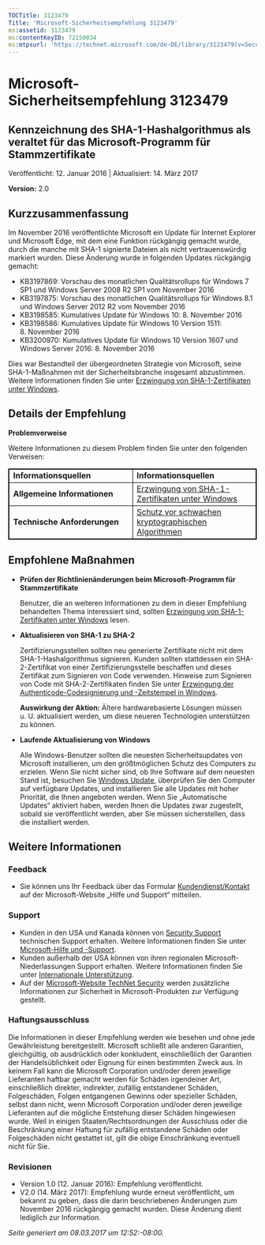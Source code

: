 ```yaml
---
TOCTitle: 3123479
Title: 'Microsoft-Sicherheitsempfehlung 3123479'
ms:assetid: 3123479
ms:contentKeyID: 72150034
ms:mtpsurl: 'https://technet.microsoft.com/de-DE/library/3123479(v=Security.10)'
---
```


Microsoft-Sicherheitsempfehlung 3123479
=======================================

Kennzeichnung des SHA-1-Hashalgorithmus als veraltet für das Microsoft-Programm für Stammzertifikate
----------------------------------------------------------------------------------------------------

Veröffentlicht: 12. Januar 2016 | Aktualisiert: 14. März 2017

**Version:** 2.0

Kurzzusammenfassung
-------------------

<span id="sectionToggle0"></span>
Im November 2016 veröffentlichte Microsoft ein Update für Internet Explorer und Microsoft Edge, mit dem eine Funktion rückgängig gemacht wurde, durch die manche mit SHA-1 signierte Dateien als nicht vertrauenswürdig markiert wurden. Diese Änderung wurde in folgenden Updates rückgängig gemacht:

-   KB3197869: Vorschau des monatlichen Qualitätsrollups für Windows 7 SP1 und Windows Server 2008 R2 SP1 vom November 2016
-   KB3197875: Vorschau des monatlichen Qualitätsrollups für Windows 8.1 und Windows Server 2012 R2 vom November 2016
-   KB3198585: Kumulatives Update für Windows 10: 8. November 2016
-   KB3198586: Kumulatives Update für Windows 10 Version 1511: 8. November 2016
-   KB3200970: Kumulatives Update für Windows 10 Version 1607 und Windows Server 2016: 8. November 2016

Dies war Bestandteil der übergeordneten Strategie von Microsoft, seine SHA-1-Maßnahmen mit der Sicherheitsbranche insgesamt abzustimmen. Weitere Informationen finden Sie unter [Erzwingung von SHA-1-Zertifikaten unter Windows](https://aka.ms/sha1).

Details der Empfehlung
----------------------

<span id="sectionToggle1"></span>
**Problemverweise**

Weitere Informationen zu diesem Problem finden Sie unter den folgenden Verweisen:

 
<table style="border:1px solid black;">
<colgroup>
<col width="50%" />
<col width="50%" />
</colgroup>
<tbody>
<tr class="odd">
<td style="border:1px solid black;"><strong>Informationsquellen</strong></td>
<td style="border:1px solid black;"><strong>Informationsquellen</strong></td>
</tr>
<tr class="even">
<td style="border:1px solid black;"><strong>Allgemeine Informationen</strong></td>
<td style="border:1px solid black;"><a href="http://aka.ms/sha1">Erzwingung von SHA-1-Zertifikaten unter Windows</a></td>
</tr>
<tr class="odd">
<td style="border:1px solid black;"><strong>Technische Anforderungen</strong></td>
<td style="border:1px solid black;"><a href="https://technet.microsoft.com/de-de/library/dn375961.aspx">Schutz vor schwachen kryptographischen Algorithmen</a></td>
</tr>
</tbody>
</table>
  
Empfohlene Maßnahmen  
--------------------
  
<span id="sectionToggle2"></span>
-   **Prüfen der Richtlinienänderungen beim Microsoft-Programm für Stammzertifikate**
  
    Benutzer, die an weiteren Informationen zu dem in dieser Empfehlung behandelten Thema interessiert sind, sollten [Erzwingung von SHA-1-Zertifikaten unter Windows](http://aka.ms/sha1) lesen.
  
-   **Aktualisieren von SHA-1 zu SHA-2**
  
    Zertifizierungsstellen sollten neu generierte Zertifikate nicht mit dem SHA-1-Hashalgorithmus signieren. Kunden sollten stattdessen ein SHA-2-Zertifikat von einer Zertifizierungsstelle beschaffen und dieses Zertifikat zum Signieren von Code verwenden. Hinweise zum Signieren von Code mit SHA-2-Zertifikaten finden Sie unter [Erzwingung der Authenticode-Codesignierung und -Zeitstempel in Windows](http://aka.ms/sha1).
  
    **Auswirkung der Aktion:** Ältere hardwarebasierte Lösungen müssen u. U. aktualisiert werden, um diese neueren Technologien unterstützen zu können.
  
-   **Laufende Aktualisierung von Windows**
  
    Alle Windows-Benutzer sollten die neuesten Sicherheitsupdates von Microsoft installieren, um den größtmöglichen Schutz des Computers zu erzielen. Wenn Sie nicht sicher sind, ob Ihre Software auf dem neuesten Stand ist, besuchen Sie [Windows Update](http://windowsupdate.microsoft.com/), überprüfen Sie den Computer auf verfügbare Updates, und installieren Sie alle Updates mit hoher Priorität, die Ihnen angeboten werden. Wenn Sie „Automatische Updates“ aktiviert haben, werden Ihnen die Updates zwar zugestellt, sobald sie veröffentlicht werden, aber Sie müssen sicherstellen, dass die installiert werden.
  
Weitere Informationen  
---------------------
  
<span id="sectionToggle3"></span>
### Feedback
  
-   Sie können uns Ihr Feedback über das Formular [Kundendienst/Kontakt](http://support.microsoft.com/de-de/kb/?scid=sw;en;1257&amp;showpage=1&amp;ws=technet&amp;sd=tech) auf der Microsoft-Website „Hilfe und Support“ mitteilen.
  
### Support
  
-   Kunden in den USA und Kanada können von [Security Support](http://go.microsoft.com/fwlink/?linkid=21131) technischen Support erhalten. Weitere Informationen finden Sie unter [Microsoft-Hilfe und -Support](http://support.microsoft.com/de-de/).  
-   Kunden außerhalb der USA können von ihren regionalen Microsoft-Niederlassungen Support erhalten. Weitere Informationen finden Sie unter [Internationale Unterstützung](http://go.microsoft.com/fwlink/?linkid=21155).  
-   Auf der [Microsoft-Website TechNet Security](http://go.microsoft.com/fwlink/?linkid=21132) werden zusätzliche Informationen zur Sicherheit in Microsoft-Produkten zur Verfügung gestellt.
  
### Haftungsausschluss
  
Die Informationen in dieser Empfehlung werden wie besehen und ohne jede Gewährleistung bereitgestellt. Microsoft schließt alle anderen Garantien, gleichgültig, ob ausdrücklich oder konkludent, einschließlich der Garantien der Handelsüblichkeit oder Eignung für einen bestimmten Zweck aus. In keinem Fall kann die Microsoft Corporation und/oder deren jeweilige Lieferanten haftbar gemacht werden für Schäden irgendeiner Art, einschließlich direkter, indirekter, zufällig entstandener Schäden, Folgeschäden, Folgen entgangenen Gewinns oder spezieller Schäden, selbst dann nicht, wenn Microsoft Corporation und/oder deren jeweilige Lieferanten auf die mögliche Entstehung dieser Schäden hingewiesen wurde. Weil in einigen Staaten/Rechtsordnungen der Ausschluss oder die Beschränkung einer Haftung für zufällig entstandene Schäden oder Folgeschäden nicht gestattet ist, gilt die obige Einschränkung eventuell nicht für Sie.
  
### Revisionen
  
-   Version 1.0 (12. Januar 2016): Empfehlung veröffentlicht.  
-   V2.0 (14. März 2017): Empfehlung wurde erneut veröffentlicht, um bekannt zu geben, dass die darin beschriebenen Änderungen zum November 2016 rückgängig gemacht wurden. Diese Änderung dient lediglich zur Information.
  
*Seite generiert am 08.03.2017 um 12:52:-08:00.*
